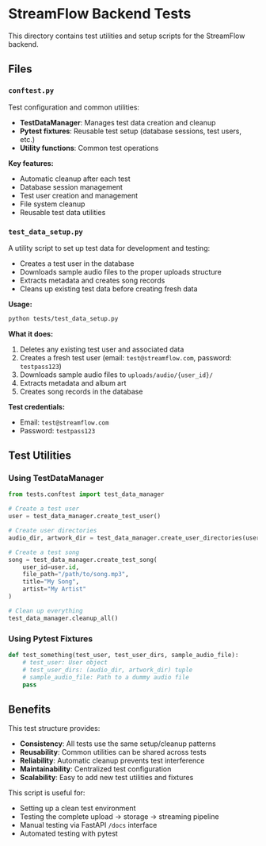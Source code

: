 # StreamFlow Backend Tests

This directory contains test utilities and setup scripts for the StreamFlow backend.

## Files

### `conftest.py`
Test configuration and common utilities:

- **TestDataManager**: Manages test data creation and cleanup
- **Pytest fixtures**: Reusable test setup (database sessions, test users, etc.)
- **Utility functions**: Common test operations

**Key features:**
- Automatic cleanup after each test
- Database session management
- Test user creation and management
- File system cleanup
- Reusable test data utilities

### `test_data_setup.py`
A utility script to set up test data for development and testing:

- Creates a test user in the database
- Downloads sample audio files to the proper uploads structure
- Extracts metadata and creates song records
- Cleans up existing test data before creating fresh data

**Usage:**
```bash
python tests/test_data_setup.py
```

**What it does:**
1. Deletes any existing test user and associated data
2. Creates a fresh test user (email: `test@streamflow.com`, password: `testpass123`)
3. Downloads sample audio files to `uploads/audio/{user_id}/`
4. Extracts metadata and album art
5. Creates song records in the database

**Test credentials:**
- Email: `test@streamflow.com`
- Password: `testpass123`

## Test Utilities

### Using TestDataManager
```python
from tests.conftest import test_data_manager

# Create a test user
user = test_data_manager.create_test_user()

# Create user directories
audio_dir, artwork_dir = test_data_manager.create_user_directories(user.id)

# Create a test song
song = test_data_manager.create_test_song(
    user_id=user.id,
    file_path="/path/to/song.mp3",
    title="My Song",
    artist="My Artist"
)

# Clean up everything
test_data_manager.cleanup_all()
```

### Using Pytest Fixtures
```python
def test_something(test_user, test_user_dirs, sample_audio_file):
    # test_user: User object
    # test_user_dirs: (audio_dir, artwork_dir) tuple
    # sample_audio_file: Path to a dummy audio file
    pass
```

## Benefits

This test structure provides:
- **Consistency**: All tests use the same setup/cleanup patterns
- **Reusability**: Common utilities can be shared across tests
- **Reliability**: Automatic cleanup prevents test interference
- **Maintainability**: Centralized test configuration
- **Scalability**: Easy to add new test utilities and fixtures

This script is useful for:
- Setting up a clean test environment
- Testing the complete upload → storage → streaming pipeline
- Manual testing via FastAPI `/docs` interface
- Automated testing with pytest 